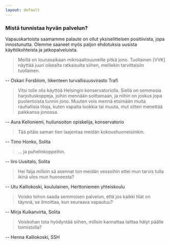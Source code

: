 ```yaml
---
layout: default
---
```


### Mistä tunnistaa hyvän palvelun?

Vapauskartoista saamamme palaute on ollut yksiselitteisen positiivista,
jopa innostunutta.  Olemme saaneet myös paljon ehdotuksia uusista
käyttökohteista ja jatkopalveluista.

> Meillä on lounasaikaan mikroaaltouuneille pitkä jono.  Tuollainen
> [VVK] näyttää juuri oikealta ratkaisulta siihen, meillekin
> tarvittaisiin tuollainen.

-- Oskari Forsblom, liikenteen turvallisuusvirasto Trafi

> Vitsi tolle olis käyttöä Helsingin konservatoriolla.  Siellä on
> semmosia harjoituskoppeja, joihin mennään soittamaan, ja niihin on
> joskus jopa puolentoista tunnin jono.  Muuten vois mennä etsimään
> muita rauhallisia tiloja, kuten vapaita luokkia tai muuta, mut sitten
> menettää paikkansa jonossa.

-- Aura Kelloniemi, huilunsoiton opiskelija, konservatorio

> Tää pitäis saman tien laajentaa meidän kokoushuoneisiinkin.

-- Timo Honko, Solita

> ... ja puhelinkoppeihin.

-- Iiro Uusitalo, Solita

> Hei faija milloin sä asennat ton meidän vessoihin ettei mun tarvis
> tulla ikinä ulos mun huoneesta?

-- Utu Kalliokoski, koululainen, Herttoniemen yhteiskoulu

> Voisko tohon saada semmoisen palvelun, että jos kaikki tilat on
> täynnä, se ilmoittaa, kun seuraava vapautuu?

-- Mirja Kuikanvirta, Solita

> Voiskohan tota hyödyntää siihen, milloin kannattaa laittaa hälyt
> päälle toimistolla?

-- Henna Kalliokoski, SSH

